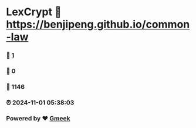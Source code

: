 # LexCrypt :link: https://benjipeng.github.io/common-law 
### :page_facing_up: [1](https://benjipeng.github.io/common-law/tag.html) 
### :speech_balloon: 0 
### :hibiscus: 1146 
### :alarm_clock: 2024-11-01 05:38:03 
### Powered by :heart: [Gmeek](https://github.com/Meekdai/Gmeek)
